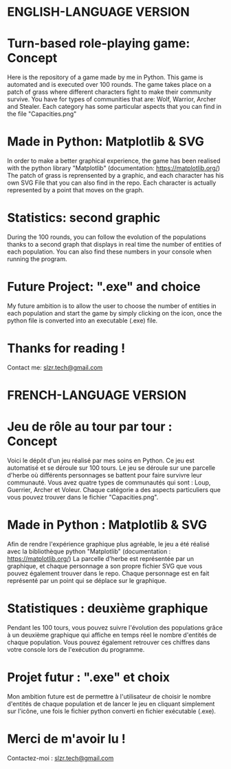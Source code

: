 # ENGLISH-LANGUAGE VERSION
# Turn-based role-playing game: Concept

Here is the repository of a game made by me in Python.  This game is automated and is executed over 100 rounds. The game takes place on a patch of grass where different characters fight to make their community survive. You have for types of communities that are: Wolf, Warrior, Archer and Stealer. Each category has some particular aspects that you can find in the file "Capacities.png"

# Made in Python: Matplotlib & SVG

In order to make a better graphical experience, the game has been realised with the python library "Matplotlib" (documentation: https://matplotlib.org/) The patch of grass is reprensented by a graphic, and each character has his own SVG File that you can also find in the repo. Each character is actually represented by a point that moves on the graph.

# Statistics: second graphic 

During the 100 rounds, you can follow the evolution of the populations thanks to a second graph that displays in real time the number of entities of each population. You can also find these numbers in your console when running the program. 

# Future Project: ".exe" and choice

My future ambition is to allow the user to choose the number of entities in each population and start the game by simply clicking on the icon,  once the python file is converted into an executable (.exe) file.

# Thanks for reading !

Contact me: slzr.tech@gmail.com

# FRENCH-LANGUAGE VERSION 

# Jeu de rôle au tour par tour : Concept

Voici le dépôt d'un jeu réalisé par mes soins en Python.  Ce jeu est automatisé et se déroule sur 100 tours. Le jeu se déroule sur une parcelle d'herbe où différents personnages se battent pour faire survivre leur communauté. Vous avez quatre types de communautés qui sont : Loup, Guerrier, Archer et Voleur. Chaque catégorie a des aspects particuliers que vous pouvez trouver dans le fichier "Capacities.png".

# Made in Python : Matplotlib & SVG

Afin de rendre l'expérience graphique plus agréable, le jeu a été réalisé avec la bibliothèque python "Matplotlib" (documentation : https://matplotlib.org/) La parcelle d'herbe est représentée par un graphique, et chaque personnage a son propre fichier SVG que vous pouvez également trouver dans le repo. Chaque personnage est en fait représenté par un point qui se déplace sur le graphique.

# Statistiques : deuxième graphique 

Pendant les 100 tours, vous pouvez suivre l'évolution des populations grâce à un deuxième graphique qui affiche en temps réel le nombre d'entités de chaque population. Vous pouvez également retrouver ces chiffres dans votre console lors de l'exécution du programme. 

# Projet futur : ".exe" et choix

Mon ambition future est de permettre à l'utilisateur de choisir le nombre d'entités de chaque population et de lancer le jeu en cliquant simplement sur l'icône, une fois le fichier python converti en fichier exécutable (.exe).

# Merci de m'avoir lu !

Contactez-moi : slzr.tech@gmail.com
